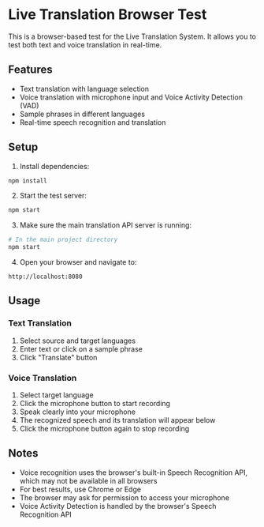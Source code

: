 # Live Translation Browser Test

This is a browser-based test for the Live Translation System. It allows you to test both text and voice translation in real-time.

## Features

- Text translation with language selection
- Voice translation with microphone input and Voice Activity Detection (VAD)
- Sample phrases in different languages
- Real-time speech recognition and translation

## Setup

1. Install dependencies:
```bash
npm install
```

2. Start the test server:
```bash
npm start
```

3. Make sure the main translation API server is running:
```bash
# In the main project directory
npm start
```

4. Open your browser and navigate to:
```
http://localhost:8080
```

## Usage

### Text Translation
1. Select source and target languages
2. Enter text or click on a sample phrase
3. Click "Translate" button

### Voice Translation
1. Select target language
2. Click the microphone button to start recording
3. Speak clearly into your microphone
4. The recognized speech and its translation will appear below
5. Click the microphone button again to stop recording

## Notes

- Voice recognition uses the browser's built-in Speech Recognition API, which may not be available in all browsers
- For best results, use Chrome or Edge
- The browser may ask for permission to access your microphone
- Voice Activity Detection is handled by the browser's Speech Recognition API
